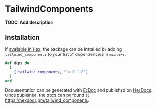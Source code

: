 # TailwindComponents

**TODO: Add description**

## Installation

If [available in Hex](https://hex.pm/docs/publish), the package can be installed
by adding `tailwind_components` to your list of dependencies in `mix.exs`:

```elixir
def deps do
  [
    {:tailwind_components, "~> 0.1.0"}
  ]
end
```

Documentation can be generated with [ExDoc](https://github.com/elixir-lang/ex_doc)
and published on [HexDocs](https://hexdocs.pm). Once published, the docs can
be found at <https://hexdocs.pm/tailwind_components>.

